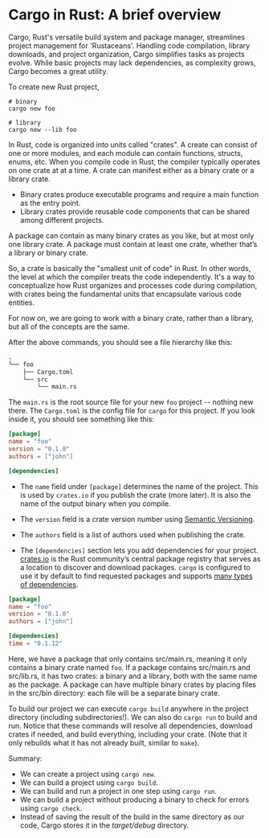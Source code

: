 # Cargo in Rust: A brief overview

Cargo, Rust's versatile build system and package manager, streamlines project management for 'Rustaceans'. Handling code compilation, library downloads, and project organization, Cargo simplifies tasks as projects evolve. While basic projects may lack dependencies, as complexity grows, Cargo becomes a great utility.

To create new Rust project,

```console
# binary
cargo new foo

# library
cargo new --lib foo
```

In Rust, code is organized into units called "crates". A create can consist of one or more modules, and each module can contain functions, structs, enums, etc. When you compile code in Rust, the compiler typically operates on one crate at at a time. A crate can manifest either as a binary crate or a library crate.

* Binary crates produce executable programs and require a main function as the entry point.
* Library crates provide reusable code components that can be shared among different projects.

A package can contain as many binary crates as you like, but at most only one library crate. A package must contain at least one crate, whether that’s a library or binary crate.

So, a crate is basically the "smallest unit of code" in Rust. In other words, the level at which the compiler treats the code independently. It's a way to conceptualize how Rust organizes and processes code during compilation, with crates being the fundamental units that encapsulate various code entities.

For now on, we are going to work with a binary crate, rather than a library, but all of the concepts are the same.

After the above commands, you should see a file hierarchy like this:

```txt
.
└── foo
    ├── Cargo.toml
    └── src
        └── main.rs
```

The `main.rs` is the root source file for your new `foo` project -- nothing new there.
The `Cargo.toml` is the config file for `cargo` for this project. If you
look inside it, you should see something like this:

```toml
[package]
name = "foo"
version = "0.1.0"
authors = ["john"]

[dependencies]
```

* The `name` field under `[package]` determines the name of the project. This is
used by `crates.io` if you publish the crate (more later). It is also the name
of the output binary when you compile.

* The `version` field is a crate version number using [Semantic
Versioning](http://semver.org/).

* The `authors` field is a list of authors used when publishing the crate.

* The `[dependencies]` section lets you add dependencies for your project. [crates.io](https://crates.io) is the Rust community’s central package registry that serves as a location to discover and download packages. `cargo` is configured to use it by default to find requested packages and supports [many types of dependencies][dependencies].

```toml
[package]
name = "foo"
version = "0.1.0"
authors = ["john"]

[dependencies]
time = "0.1.12"
```

Here, we have a package that only contains src/main.rs, meaning it only contains a binary crate named `foo`. If a package contains src/main.rs and src/lib.rs, it has two crates: a binary and a library, both with the same name as the package. A package can have multiple binary crates by placing files in the src/bin directory: each file will be a separate binary crate.

To build our project we can execute `cargo build` anywhere in the project
directory (including subdirectories!). We can also do `cargo run` to build and
run. Notice that these commands will resolve all dependencies, download crates
if needed, and build everything, including your crate. (Note that it only
rebuilds what it has not already built, similar to `make`).

Summary:

* We can create a project using `cargo new`.
* We can build a project using `cargo build`.
* We can build and run a project in one step using `cargo run`.
* We can build a project without producing a binary to check for errors using
  `cargo check`.
* Instead of saving the result of the build in the same directory as our code,
  Cargo stores it in the *target/debug* directory.


[manifest]: https://doc.rust-lang.org/cargo/reference/manifest.html
[dependencies]: https://doc.rust-lang.org/cargo/reference/specifying-dependencies.html
